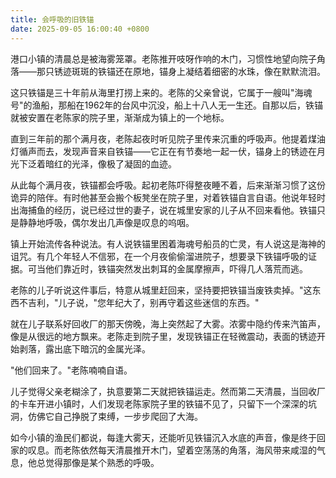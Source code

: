```yaml
---
title: 会呼吸的旧铁锚
date: 2025-09-05 16:00:40 +0800
---
```


港口小镇的清晨总是被海雾笼罩。老陈推开吱呀作响的木门，习惯性地望向院子角落——那只锈迹斑斑的铁锚还在原地，锚身上凝结着细密的水珠，像在默默流泪。

这只铁锚是三十年前从海里打捞上来的。老陈的父亲曾说，它属于一艘叫"海魂号"的渔船，那船在1962年的台风中沉没，船上十八人无一生还。自那以后，铁锚就被安置在老陈家的院子里，渐渐成为镇上的一个地标。

直到三年前的那个满月夜，老陈起夜时听见院子里传来沉重的呼吸声。他提着煤油灯循声而去，发现声音来自铁锚——它正在有节奏地一起一伏，锚身上的锈迹在月光下泛着暗红的光泽，像极了凝固的血迹。

从此每个满月夜，铁锚都会呼吸。起初老陈吓得整夜睡不着，后来渐渐习惯了这份诡异的陪伴。有时他甚至会搬个板凳坐在院子里，对着铁锚自言自语。他说年轻时出海捕鱼的经历，说已经过世的妻子，说在城里安家的儿子从不回来看他。铁锚只是静静地呼吸，偶尔发出几声像是叹息的呜咽。

镇上开始流传各种说法。有人说铁锚里困着海魂号船员的亡灵，有人说这是海神的诅咒。有几个年轻人不信邪，在一个月夜偷偷溜进院子，想要录下铁锚呼吸的证据。可当他们靠近时，铁锚突然发出刺耳的金属摩擦声，吓得几人落荒而逃。

老陈的儿子听说这件事后，特意从城里赶回来，坚持要把铁锚当废铁卖掉。"这东西不吉利，"儿子说，"您年纪大了，别再守着这些迷信的东西。"

就在儿子联系好回收厂的那天傍晚，海上突然起了大雾。浓雾中隐约传来汽笛声，像是从很远的地方飘来。老陈走到院子里，发现铁锚正在轻微震动，表面的锈迹开始剥落，露出底下暗沉的金属光泽。

"他们回来了。"老陈喃喃自语。

儿子觉得父亲老糊涂了，执意要第二天就把铁锚运走。然而第二天清晨，当回收厂的卡车开进小镇时，人们发现老陈家院子里的铁锚不见了，只留下一个深深的坑洞，仿佛它自己挣脱了束缚，一步步爬回了大海。

如今小镇的渔民们都说，每逢大雾天，还能听见铁锚沉入水底的声音，像是终于回家的叹息。而老陈依然每天清晨推开木门，望着空荡荡的角落，海风带来咸湿的气息，他总觉得那像是某个熟悉的呼吸。
